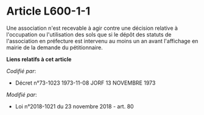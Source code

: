 # Article L600-1-1

Une association n'est recevable à agir contre une décision relative à l'occupation ou l'utilisation des sols que si le dépôt
des statuts de l'association en préfecture est intervenu au moins un an avant l'affichage en mairie de la demande du
pétitionnaire.

**Liens relatifs à cet article**

_Codifié par_:

  - Décret n°73-1023 1973-11-08 JORF 13 NOVEMBRE 1973

_Modifié par_:

  - Loi n°2018-1021 du 23 novembre 2018 - art. 80
